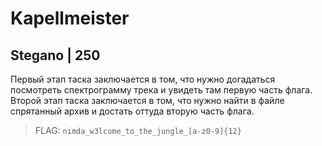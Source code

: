 # Kapellmeister
## Stegano | 250

Первый этап таска заключается в том, что нужно догадаться посмотреть спектрограмму трека и увидеть там первую часть флага.
Второй этап таска заключается в том, что нужно найти в файле спрятанный архив и достать оттуда вторую часть флага.

> FLAG: `nimda_w3lcome_to_the_jungle_[a-z0-9]{12}`
